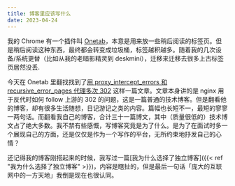 ```yaml
---
title: 博客里应该写什么
date: 2023-04-24
---
```


我的 Chrome 有一个插件叫 [Onetab](https://www.one-tab.com/)，本意是用来放一些稍后阅读的标签页。但是稍后阅读这种东西，最终都会转变成垃圾桶，标签越积越多。随着我的几次设备/系统更替（比如从我的老暗影精灵到 deskmini），迁移来迁移去很多上古标签页居然没丢.

今天在 Onetab 里翻找找到了[用 proxy_intercept_errors 和 recursive_error_pages 代理多次 302](https://pureage.info/2014/08/25/hiding-302-using-proxy-pass.html) 这样一篇文章。文章本身讲的是 nginx 用于反代时如何 follow 上游的 302 的问题，这是一篇普通的技术博客。但是翻看他的博客，却有很多生活随想，日记游记之类的内容。篇幅也长短不一，最短的寥寥一两句话。而翻看我自己的博客，合计三十一篇博文，其中（质量很低的）技术博文占了绝大多数。我不禁有些感慨，写博客究竟是为了什么。是为了在面试时多一个展现自己的方面，还是仅仅是作为一个写作的平台，无所约束地抒发自己的心情？

还记得我的博客刚搭起来的时候，我写过一篇[我为什么选择了独立博客]({{< ref "我为什么选择了独立博客" >}})，内容是瞎扯的，但是最后一句话「庞大的互联网中的一方天地」我倒是现在也很认同。
